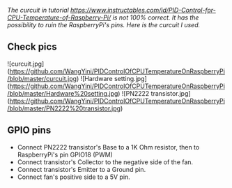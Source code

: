 _The curcuit in tutorial
https://www.instructables.com/id/PID-Control-for-CPU-Temperature-of-Raspberry-Pi/
is not 100% correct. It has the possibility to ruin the RaspberryPi's pins.
Here is the curcuit I used._

## Check pics  
![curcuit.jpg]  
(https://github.com/WangYini/PIDControlOfCPUTemperatureOnRaspberryPi/blob/master/curcuit.jpg)
![Hardware setting.jpg]  
(https://github.com/WangYini/PIDControlOfCPUTemperatureOnRaspberryPi/blob/master/Hardware%20setting.jpg)
![PN2222 transistor.jpg]  
(https://github.com/WangYini/PIDControlOfCPUTemperatureOnRaspberryPi/blob/master/PN2222%20transistor.jpg)

## GPIO pins  
* Connect PN2222 transistor's Base to a 1K Ohm resistor, then to RaspberryPi's pin GPIO18 (PWM)  
* Connect transistor's Collector to the negative side of the fan.  
* Connect transistor's Emitter to a Ground pin.  
* Connect fan's positive side to a 5V pin.  

